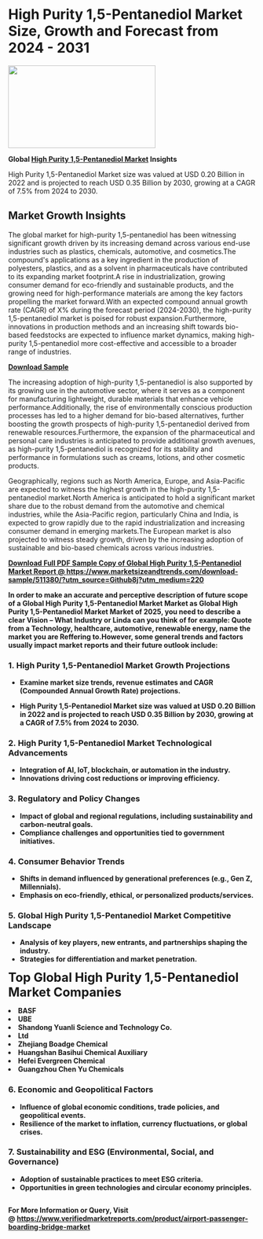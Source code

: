 <H1>High Purity 1,5-Pentanediol Market Size, Growth and Forecast from 2024 - 2031</H1><img class="aligncenter size-medium wp-image-584254" src="https://thirdeyenews.in/wp-content/uploads/2024/09/Global-Market-Research-300x168.jpeg" alt="" width="300" height="168" /><p><strong>Global&nbsp;<a href="https://www.marketsizeandtrends.com/download-sample/511380/?utm_source=Github8j?utm_medium=220">High Purity 1,5-Pentanediol Market</a> Insights</strong></p><p>High Purity 1,5-Pentanediol Market size was valued at USD 0.20 Billion in 2022 and is projected to reach USD 0.35 Billion by 2030, growing at a CAGR of 7.5% from 2024 to 2030.</p><p><h2>Market Growth Insights</h2> <p>The global market for high-purity 1,5-pentanediol has been witnessing significant growth driven by its increasing demand across various end-use industries such as plastics, chemicals, automotive, and cosmetics.The compound's applications as a key ingredient in the production of polyesters, plastics, and as a solvent in pharmaceuticals have contributed to its expanding market footprint.A rise in industrialization, growing consumer demand for eco-friendly and sustainable products, and the growing need for high-performance materials are among the key factors propelling the market forward.With an expected compound annual growth rate (CAGR) of X% during the forecast period (2024-2030), the high-purity 1,5-pentanediol market is poised for robust expansion.Furthermore, innovations in production methods and an increasing shift towards bio-based feedstocks are expected to influence market dynamics, making high-purity 1,5-pentanediol more cost-effective and accessible to a broader range of industries.</p> <p><strong><a href="#">Download Sample</a></strong></p> <p>The increasing adoption of high-purity 1,5-pentanediol is also supported by its growing use in the automotive sector, where it serves as a component for manufacturing lightweight, durable materials that enhance vehicle performance.Additionally, the rise of environmentally conscious production processes has led to a higher demand for bio-based alternatives, further boosting the growth prospects of high-purity 1,5-pentanediol derived from renewable resources.Furthermore, the expansion of the pharmaceutical and personal care industries is anticipated to provide additional growth avenues, as high-purity 1,5-pentanediol is recognized for its stability and performance in formulations such as creams, lotions, and other cosmetic products.</p> <p>Geographically, regions such as North America, Europe, and Asia-Pacific are expected to witness the highest growth in the high-purity 1,5-pentanediol market.North America is anticipated to hold a significant market share due to the robust demand from the automotive and chemical industries, while the Asia-Pacific region, particularly China and India, is expected to grow rapidly due to the rapid industrialization and increasing consumer demand in emerging markets.The European market is also projected to witness steady growth, driven by the increasing adoption of sustainable and bio-based chemicals across various industries.</p> <p><strong><a href="#"></p><p><span class=""><strong>Download Full PDF Sample Copy of Global High Purity 1,5-Pentanediol Market Report</strong> @ <a href="https://www.marketsizeandtrends.com/download-sample/511380/?utm_source=Github8j?utm_medium=220" target="_blank">https://www.marketsizeandtrends.com/download-sample/511380/?utm_source=Github8j?utm_medium=220</a></span></p><p>In order to make an accurate and perceptive description of future scope of a Global&nbsp;High Purity 1,5-Pentanediol Market Market as Global&nbsp;High Purity 1,5-Pentanediol Market Market of 2025, you need to describe a clear Vision &ndash; What Industry or Linda can you think of for example: Quote from a Technology, healthcare, automotive, renewable energy, name the market you are Reffering to.However, some general trends and factors usually impact market reports and their future outlook include:</p><h3>1.&nbsp;<strong>High Purity 1,5-Pentanediol Market Growth Projections</strong></h3><ul><li>Examine market size trends, revenue estimates and CAGR (Compounded Annual Growth Rate) projections.</li><li><p>High Purity 1,5-Pentanediol Market size was valued at USD 0.20 Billion in 2022 and is projected to reach USD 0.35 Billion by 2030, growing at a CAGR of 7.5% from 2024 to 2030.</p></li></ul><h3>2.&nbsp;<strong>High Purity 1,5-Pentanediol Market Technological Advancements</strong></h3><ul><li>Integration of AI, IoT, blockchain, or automation in the industry.</li><li>Innovations driving cost reductions or improving efficiency.</li></ul><h3>3.&nbsp;<strong>Regulatory and Policy Changes</strong></h3><ul><li>Impact of global and regional regulations, including sustainability and carbon-neutral goals.</li><li>Compliance challenges and opportunities tied to government initiatives.</li></ul><h3>4.&nbsp;<strong>Consumer Behavior Trends</strong></h3><ul><li>Shifts in demand influenced by generational preferences (e.g., Gen Z, Millennials).</li><li>Emphasis on eco-friendly, ethical, or personalized products/services.</li></ul><h3>5.&nbsp;<strong>Global High Purity 1,5-Pentanediol Market Competitive Landscape</strong></h3><ul><li>Analysis of key players, new entrants, and partnerships shaping the industry.</li><li>Strategies for differentiation and market penetration.</li></ul><p data-pm-slice="1 1 []"><span style="color: inherit; font-family: inherit; font-size: 25px;">Top Global High Purity 1,5-Pentanediol Market Companies</span></p><div class="" data-test-id=""><p><li>BASF</li><li> UBE</li><li> Shandong Yuanli Science and Technology Co.</li><li>Ltd</li><li> Zhejiang Boadge Chemical</li><li> Huangshan Basihui Chemical Auxiliary</li><li> Hefei Evergreen Chemical</li><li> Guangzhou Chen Yu Chemicals</li></p></div><h3>6.&nbsp;<strong>Economic and Geopolitical Factors</strong></h3><ul><li>Influence of global economic conditions, trade policies, and geopolitical events.</li><li>Resilience of the market to inflation, currency fluctuations, or global crises.</li></ul><h3>7.&nbsp;<strong>Sustainability and ESG (Environmental, Social, and Governance)</strong></h3><ul><li>Adoption of sustainable practices to meet ESG criteria.</li><li>Opportunities in green technologies and circular economy principles.</li></ul><h2><strong style="font-size: 14px;">For More Information or Query, Visit @&nbsp;</strong><a style="background-color: #ffffff; font-size: 14px;" href="https://www.marketsizeandtrends.com/report/high-purity-1-5-pentanediol-market/" target="_blank">https://www.verifiedmarketreports.com/product/airport-passenger-boarding-bridge-market</a></h2>